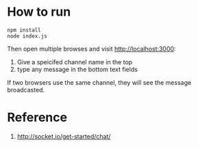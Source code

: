 How to run
=======

```
npm install
node index.js
```

Then open multiple browses and visit <http://localhost:3000>:

1. Give a speicifed channel name in the top
2. type any message in the bottom text fields

If two browsers use the same channel, they will see the message broadcasted.

Reference
============

1. <http://socket.io/get-started/chat/>